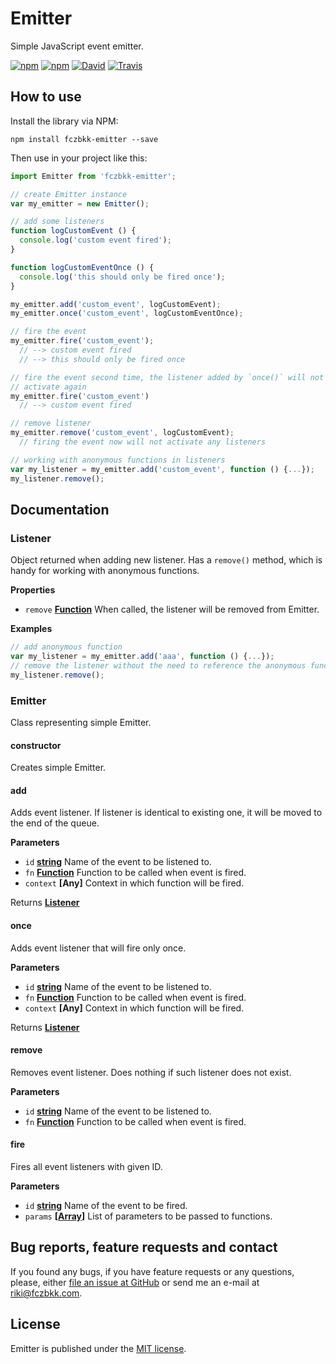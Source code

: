 # Emitter

Simple JavaScript event emitter.

[![npm](https://img.shields.io/npm/v/fczbkk-emitter.svg?maxAge=2592000)](https://www.npmjs.com/package/fczbkk-emitter)
[![npm](https://img.shields.io/github/license/fczbkk/emitter.svg?maxAge=2592000)](https://github.com/fczbkk/emitter/blob/master/LICENSE)
[![David](https://img.shields.io/david/fczbkk/emitter.svg?maxAge=2592000)](https://david-dm.org/fczbkk/emitter)
[![Travis](https://img.shields.io/travis/fczbkk/emitter.svg?maxAge=2592000)](https://travis-ci.org/fczbkk/emitter)

## How to use

Install the library via NPM:

```shell
npm install fczbkk-emitter --save
```

Then use in your project like this:

```javascript
import Emitter from 'fczbkk-emitter';

// create Emitter instance
var my_emitter = new Emitter();

// add some listeners
function logCustomEvent () {
  console.log('custom event fired');
}

function logCustomEventOnce () {
  console.log('this should only be fired once');
}

my_emitter.add('custom_event', logCustomEvent);
my_emitter.once('custom_event', logCustomEventOnce);

// fire the event
my_emitter.fire('custom_event');
  // --> custom event fired
  // --> this should only be fired once

// fire the event second time, the listener added by `once()` will not
// activate again
my_emitter.fire('custom_event')
  // --> custom event fired

// remove listener
my_emitter.remove('custom_event', logCustomEvent);
  // firing the event now will not activate any listeners

// working with anonymous functions in listeners
var my_listener = my_emitter.add('custom_event', function () {...});
my_listener.remove();
```

## Documentation

### Listener

Object returned when adding new listener. Has a `remove()` method, which is handy for working with anonymous functions.

**Properties**

-   `remove` **[Function](https://developer.mozilla.org/en-US/docs/Web/JavaScript/Reference/Statements/function)** When called, the listener will be removed from Emitter.

**Examples**

```javascript
// add anonymous function
var my_listener = my_emitter.add('aaa', function () {...});
// remove the listener without the need to reference the anonymous function
my_listener.remove();
```

### Emitter

Class representing simple Emitter.

#### constructor

Creates simple Emitter.

#### add

Adds event listener. If listener is identical to existing one, it will be moved to the end of the queue.

**Parameters**

-   `id` **[string](https://developer.mozilla.org/en-US/docs/Web/JavaScript/Reference/Global_Objects/String)** Name of the event to be listened to.
-   `fn` **[Function](https://developer.mozilla.org/en-US/docs/Web/JavaScript/Reference/Statements/function)** Function to be called when event is fired.
-   `context` **\[Any]** Context in which function will be fired.

Returns **[Listener](#listener)**

#### once

Adds event listener that will fire only once.

**Parameters**

-   `id` **[string](https://developer.mozilla.org/en-US/docs/Web/JavaScript/Reference/Global_Objects/String)** Name of the event to be listened to.
-   `fn` **[Function](https://developer.mozilla.org/en-US/docs/Web/JavaScript/Reference/Statements/function)** Function to be called when event is fired.
-   `context` **\[Any]** Context in which function will be fired.

Returns **[Listener](#listener)**

#### remove

Removes event listener. Does nothing if such listener does not exist.

**Parameters**

-   `id` **[string](https://developer.mozilla.org/en-US/docs/Web/JavaScript/Reference/Global_Objects/String)** Name of the event to be listened to.
-   `fn` **[Function](https://developer.mozilla.org/en-US/docs/Web/JavaScript/Reference/Statements/function)** Function to be called when event is fired.

#### fire

Fires all event listeners with given ID.

**Parameters**

-   `id` **[string](https://developer.mozilla.org/en-US/docs/Web/JavaScript/Reference/Global_Objects/String)** Name of the event to be fired.
-   `params` **\[[Array](https://developer.mozilla.org/en-US/docs/Web/JavaScript/Reference/Global_Objects/Array)]** List of parameters to be passed to functions.

## Bug reports, feature requests and contact

If you found any bugs, if you have feature requests or any questions, please, either [file an issue at GitHub](https://github.com/fczbkk/emitter/issues) or send me an e-mail at <a href="mailto:riki@fczbkk.com">riki@fczbkk.com</a>.

## License

Emitter is published under the [MIT license](https://github.com/fczbkk/emitter/blob/master/LICENSE).
